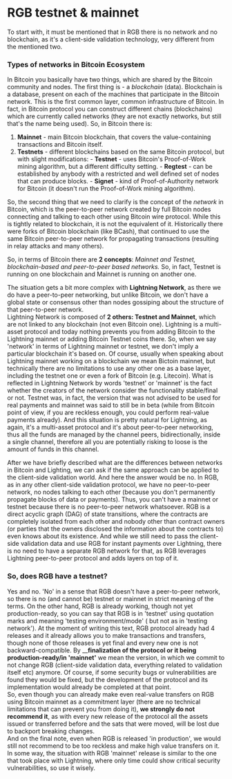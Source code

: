 # RGB testnet & mainnet

To start with, it must be mentioned that in RGB there is no network and no blockchain, as it's a client-side validation technology, very different from the mentioned two.

### Types of networks in Bitcoin Ecosystem

In Bitcoin you basically have two things, which are shared by the Bitcoin community and nodes. The first thing is - a _blockchain_ \(data\). Blockchain is a database, present on each of the machines that participate in the Bitcoin network. This is the first common layer, common infrastructure of Bitcoin. In fact, in Bitcoin protocol you can construct different chains \(blockchains\) which are currently called networks \(they are not exactly networks, but still that's the name being used\). So, in Bitcoin there is:

1. **Mainnet** - main Bitcoin blockchain, that covers the value-containing transactions and Bitcoin itself.
2. **Testnets** - different blockchains based on the same Bitcoin protocol, but with slight modifications: - **Testnet** - uses Bitcoin's Proof-of-Work mining algorithm, but a different difficulty setting. - **Regtest** - can be established by anybody with a restricted and well defined set of nodes that can produce blocks. - **Signet** - kind of Proof-of-Authority network for Bitcoin \(it doesn't run the Proof-of-Work mining algorithm\).

So, the second thing that we need to clarify is the concept of the _network_ in Bitcoin, which is the peer-to-peer network created by full Bitcoin nodes connecting and talking to each other using Bitcoin wire protocol. While this is tightly related to blockchain, it is not the equivalent of it. Historically there were forks of Bitcoin blockchain \(like BCash\), that continued to use the same Bitcoin peer-to-peer network for propagating transactions \(resulting in relay attacks and many others\).  

So, in terms of Bitcoin there are **2 concepts**: _Mainnet and Testnet, blockchain-based and peer-to-peer based networks._ So, in fact, Testnet is running on one blockchain and Mainnet is running on another one.

The situation gets a bit more complex with **Lightning Network**, as there we do have a peer-to-peer networking, but unlike Bitcoin, we don't have a global state or consensus  other than nodes gossiping about the structure of that peer-to-peer network.   
Lightning Network is composed of **2 others: Testnet and Mainnet**, which are not linked to any blockchain \(not even Bitcoin one\). Lightning is a multi-asset protocol and today nothing prevents you from adding Bitcoin to the Lightning mainnet or adding Bitcoin Testnet coins there. So, when we say 'network' in terms of Lightning mainnet or testnet, we don't imply a particular blockchain it's based on. Of course, usually when speaking about Lightning mainnet working on a blockchain we mean Bictoin mainnet, but technically there are no limitations to use any other one as a base layer, including the testnet one or even a fork of Bitcoin \(e.g. Litecoin\). What is reflected  in Lightning Network by words 'testnet' or 'mainnet' is the fact whether the creators of the network consider the functionality stable/final or not. Testnet was, in fact, the version that was not advised to be used for real payments and mainnet was said to still be in beta \(while from Bitcoin point of view, if you are reckless enough, you could perform real-value payments already\). And this situation is pretty natural for Lightning, as again, it's a multi-asset protocol and it's about peer-to-peer networking, thus all the funds are managed by the channel peers, bidirectionally, inside a single channel, therefore all you are potentially risking to loose is the amount of funds in this channel.

After we have briefly described what are the differences between networks in Bitcoin and Lighting, we can ask if the same approach can be applied to the client-side validation world. And here the answer would be no. In RGB, as in any other client-side validation protocol, we have no peer-to-peer network, no nodes talking to each other \(because you don't permanently propagate blocks of data or payments\). Thus, you can't have a mainnet or testnet because there is no peer-to-peer network whatsoever. RGB is a direct acyclic graph \(DAG\) of state transitions, where the contracts are completely isolated from each other and nobody other than contract owners \(or parties that the owners disclosed the information about the contracts to\) even knows about its existence. And while we still need to pass the client-side validation data and use RGB for instant payments over Lightning, there is no need to have a separate RGB network for that, as RGB leverages Lightning peer-to-peer protocol and adds layers on top of it.

### So, does RGB have a testnet?

Yes and no. 'No' in a sense that RGB doesn't have a peer-to-peer network, so there is no \(and cannot be\) testnet or mainnet in strict meaning of the terms. On the other hand, RGB is already working, though not yet production-ready, so you can say that RGB is in 'testnet' using quotation marks and meaning 'testing environment/mode' \( but not as in 'testing network'\). At the moment of writing this text, RGB protocol already had 4 releases and it already allows you to make transactions and transfers, though none of those releases is yet final and every new one is not backward-compatible. By __**finalization of the protocol or it being production-ready/in 'mainnet'**  we mean the version, in which we commit to not change RGB \(client-side validation data, everything related to validation itself etc\) anymore. Of course, if some security bugs or vulnerabilities are found they would be fixed, but the development of the protocol and its implementation would already be completed at that point.   
So, even though you can already make even real-value transfers on RGB using Bitcoin mainnet as a commitment layer \(there are no technical limitations that can prevent you from doing it\), **we strongly do not recommend it**, as with every new release of the protocol all the assets issued or transferred before and the sats that were moved, will be lost due to backport breaking changes.  
And on the final note, even when RGB is released 'in production', we would still not recommend to be too reckless and make high value transfers on it. In some way, the situation with RGB 'mainnet' release is similar to the one that took place with Lightning, where only time could show critical security vulnerabilities, so use it wisely.
